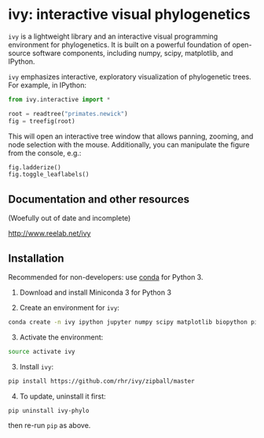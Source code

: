 # ivy: interactive visual phylogenetics

`ivy` is a lightweight library and an interactive visual programming
environment for phylogenetics.  It is built on a powerful foundation
of open-source software components, including numpy, scipy,
matplotlib, and IPython.

`ivy` emphasizes interactive, exploratory visualization of
phylogenetic trees.  For example, in IPython:


```python
from ivy.interactive import *

root = readtree("primates.newick")
fig = treefig(root)
```

This will open an interactive tree window that allows panning,
zooming, and node selection with the mouse. Additionally, you can
manipulate the figure from the console, e.g.:

```python
fig.ladderize()
fig.toggle_leaflabels()
```

## Documentation and other resources

(Woefully out of date and incomplete)

http://www.reelab.net/ivy

## Installation


Recommended for non-developers: use [conda](https://conda.io/miniconda.html) for Python 3.

1. Download and install Miniconda 3 for Python 3

2. Create an environment for `ivy`:

  ```bash
  conda create -n ivy ipython jupyter numpy scipy matplotlib biopython pillow pyparsing lxml
  ```
  
3. Activate the environment:

  ```bash
  source activate ivy
  ```

3. Install `ivy`:

  ```bash
  pip install https://github.com/rhr/ivy/zipball/master
  ```
  
4. To update, uninstall it first:
  ```bash
  pip uninstall ivy-phylo
  ```
  then re-run `pip` as above.
